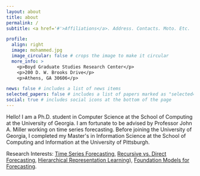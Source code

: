 ```yaml
---
layout: about
title: about
permalink: /
subtitle: <a href='#'>Affiliations</a>. Address. Contacts. Moto. Etc.

profile:
  align: right
  image: mohammed.jpg
  image_circular: false # crops the image to make it circular
  more_info: >
    <p>Boyd Graduate Studies Research Center</p>
    <p>200 D. W. Brooks Drive</p>
    <p>Athens, GA 30606</p>

news: false # includes a list of news items 
selected_papers: false # includes a list of papers marked as "selected={true}"
social: true # includes social icons at the bottom of the page
---
```


Hello! I am a Ph.D. student in Computer Science at the School of Computing at the University of Georgia. I am fortunate to be advised by Professor John A. Miller working on time series forecasting. Before joining the University of Georgia, I completed my Master's in Information Science at the School of Computing and Information at the University of Pittsburgh.

Research Interests: [Time Series Forecasting](https://otexts.com/fpp2/what-can-be-forecast.html), [Recursive vs. Direct Forecasting](https://robjhyndman.com/papers/rectify.pdf), [Hierarchical Representation Learning](https://arxiv.org/pdf/1206.5538)), [Foundation Models for Forecasting](https://arxiv.org/pdf/2401.13912.pdf).
